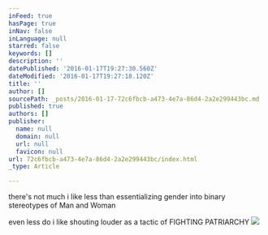 ```yaml
---
inFeed: true
hasPage: true
inNav: false
inLanguage: null
starred: false
keywords: []
description: ''
datePublished: '2016-01-17T19:27:30.560Z'
dateModified: '2016-01-17T19:27:18.120Z'
title: ''
author: []
sourcePath: _posts/2016-01-17-72c6fbcb-a473-4e7a-86d4-2a2e299443bc.md
published: true
authors: []
publisher:
  name: null
  domain: null
  url: null
  favicon: null
url: 72c6fbcb-a473-4e7a-86d4-2a2e299443bc/index.html
_type: Article

---
```

there's not much i like less than essentializing gender into binary stereotypes of Man and Woman

even less do i like shouting louder as a tactic of FIGHTING PATRIARCHY
![](https://the-grid-user-content.s3-us-west-2.amazonaws.com/c145fb80-2e81-477e-b293-42d41ac02dec.jpg)